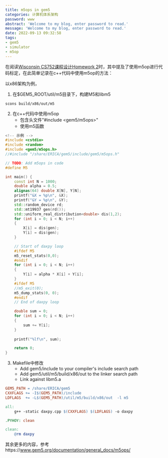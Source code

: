 ```yaml
---
title: m5ops in gem5
categories: 计算机体系架构
password: www
abstract: 'Welcome to my blog, enter password to read.'
message: 'Welcome to my blog, enter password to read.'
date: 2022-09-13 09:32:58
tags:
- gem5
- simulator
- m5op
---
```


在阅读[Wisconsin CS752课程设计Homework 2](https://www.gem5.org/documentation/learning_gem5/gem5_101/homework-2)时，其中提及了使用m5op进行代码标定，在此简单记录在c++代码中使用m5op的方法：

以x86架构为例，

1. 在$GEM5_ROOT/util/m5目录下，构建M5和libm5

```shell {.line-numbers}
scons build/x86/out/m5
```

2. 在c++代码中使用m5op
   - 包含头文件"#include <gem5/m5ops>"
   - 使用m5函数
```c++ {.line-numbers}
<!-- 示例 -->
#include <cstdio>
#include <random>
#include <gem5/m5ops.h>
//#include "/share/ERICA/gem5/include/gem5/m5ops.h"

// TODO: Add m5ops in code
#define M5

int main() {
	const int N = 1000;
	double alpha = 0.5;
	alignas(64) double X[N], Y[N];
	printf("&X = %p\n", &X);
	printf("&Y = %p\n", &Y);
	std::random_device rd;
	std::mt19937 gen(rd());
	std::uniform_real_distribution<double> dis(1,2);
	for (int i = 0; i < N; i++)
	{
		X[i] = dis(gen);
		Y[i] = dis(gen);
	}

	// Start of daxpy loop
	#ifdef M5
	m5_reset_stats(0,0);
	#endif
	for (int i = 0; i < N; i++)
	{
		Y[i] = alpha * X[i] + Y[i];
	}
	#ifdef M5
	//m5_exit(0);
	m5_dump_stats(0, 0);
	#endif
	// End of daxpy loop

	double sum = 0;
	for (int i = 0; i < N; i++)
	{
		sum += Y[i];
	}
	
	printf("%lf\n", sum);

	return 0;
}
```

3. Makefile中修改
   - Add gem5/include to your compiler's include search path
   - Add gem5/util/m5/build/x86/out to the linker search path
   - Link against libm5.a

```Makefile {.line-numbers}
GEM5_PATH = /share/ERICA/gem5
CXXFLAGS += -I$(GEM5_PATH)/include
LDFLAGS  += -L$(GEM5_PATH)/util/m5/build/x86/out  -l m5

all:
	g++ -static daxpy.cpp $(CXXFLAGS) $(LDFLAGS) -o daxpy

.PYHOY: clean

clean:
	@rm daxpy
```


其余更多的内容，参考https://www.gem5.org/documentation/general_docs/m5ops/